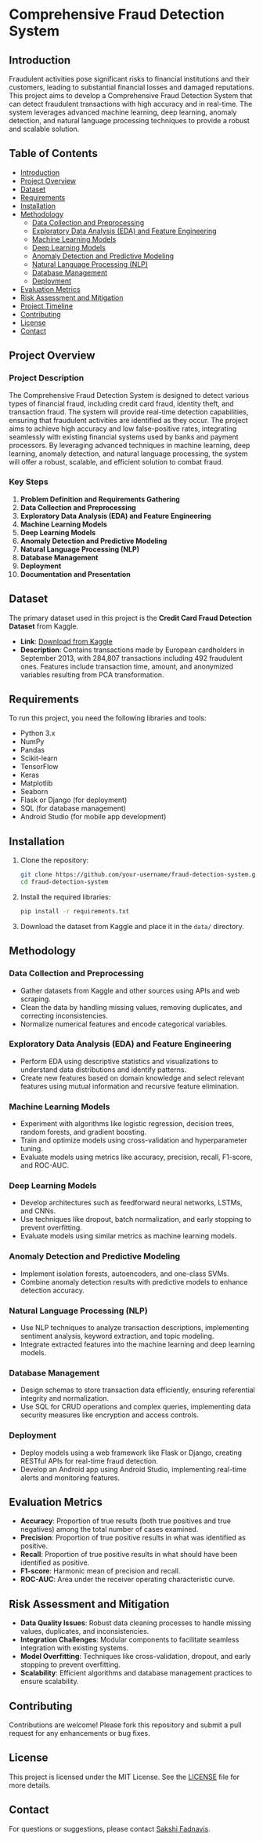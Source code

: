 # Comprehensive Fraud Detection System

## Introduction

Fraudulent activities pose significant risks to financial institutions and their customers, leading to substantial financial losses and damaged reputations. This project aims to develop a Comprehensive Fraud Detection System that can detect fraudulent transactions with high accuracy and in real-time. The system leverages advanced machine learning, deep learning, anomaly detection, and natural language processing techniques to provide a robust and scalable solution.

## Table of Contents
- [Introduction](#introduction)
- [Project Overview](#project-overview)
- [Dataset](#dataset)
- [Requirements](#requirements)
- [Installation](#installation)
- [Methodology](#methodology)
  - [Data Collection and Preprocessing](#data-collection-and-preprocessing)
  - [Exploratory Data Analysis (EDA) and Feature Engineering](#exploratory-data-analysis-eda-and-feature-engineering)
  - [Machine Learning Models](#machine-learning-models)
  - [Deep Learning Models](#deep-learning-models)
  - [Anomaly Detection and Predictive Modeling](#anomaly-detection-and-predictive-modeling)
  - [Natural Language Processing (NLP)](#natural-language-processing-nlp)
  - [Database Management](#database-management)
  - [Deployment](#deployment)
- [Evaluation Metrics](#evaluation-metrics)
- [Risk Assessment and Mitigation](#risk-assessment-and-mitigation)
- [Project Timeline](#project-timeline)
- [Contributing](#contributing)
- [License](#license)
- [Contact](#contact)

## Project Overview

### Project Description
The Comprehensive Fraud Detection System is designed to detect various types of financial fraud, including credit card fraud, identity theft, and transaction fraud. The system will provide real-time detection capabilities, ensuring that fraudulent activities are identified as they occur. The project aims to achieve high accuracy and low false-positive rates, integrating seamlessly with existing financial systems used by banks and payment processors. By leveraging advanced techniques in machine learning, deep learning, anomaly detection, and natural language processing, the system will offer a robust, scalable, and efficient solution to combat fraud.

### Key Steps

1. **Problem Definition and Requirements Gathering**
2. **Data Collection and Preprocessing**
3. **Exploratory Data Analysis (EDA) and Feature Engineering**
4. **Machine Learning Models**
5. **Deep Learning Models**
6. **Anomaly Detection and Predictive Modeling**
7. **Natural Language Processing (NLP)**
8. **Database Management**
9. **Deployment**
10. **Documentation and Presentation**

## Dataset

The primary dataset used in this project is the **Credit Card Fraud Detection Dataset** from Kaggle.

- **Link**: [Download from Kaggle](https://www.kaggle.com/mlg-ulb/creditcardfraud)
- **Description**: Contains transactions made by European cardholders in September 2013, with 284,807 transactions including 492 fraudulent ones. Features include transaction time, amount, and anonymized variables resulting from PCA transformation.

## Requirements

To run this project, you need the following libraries and tools:

- Python 3.x
- NumPy
- Pandas
- Scikit-learn
- TensorFlow
- Keras
- Matplotlib
- Seaborn
- Flask or Django (for deployment)
- SQL (for database management)
- Android Studio (for mobile app development)

## Installation

1. Clone the repository:
   ```bash
   git clone https://github.com/your-username/fraud-detection-system.git
   cd fraud-detection-system
   ```

2. Install the required libraries:
   ```bash
   pip install -r requirements.txt
   ```

3. Download the dataset from Kaggle and place it in the `data/` directory.

## Methodology

### Data Collection and Preprocessing

- Gather datasets from Kaggle and other sources using APIs and web scraping.
- Clean the data by handling missing values, removing duplicates, and correcting inconsistencies.
- Normalize numerical features and encode categorical variables.

### Exploratory Data Analysis (EDA) and Feature Engineering

- Perform EDA using descriptive statistics and visualizations to understand data distributions and identify patterns.
- Create new features based on domain knowledge and select relevant features using mutual information and recursive feature elimination.

### Machine Learning Models

- Experiment with algorithms like logistic regression, decision trees, random forests, and gradient boosting.
- Train and optimize models using cross-validation and hyperparameter tuning.
- Evaluate models using metrics like accuracy, precision, recall, F1-score, and ROC-AUC.

### Deep Learning Models

- Develop architectures such as feedforward neural networks, LSTMs, and CNNs.
- Use techniques like dropout, batch normalization, and early stopping to prevent overfitting.
- Evaluate models using similar metrics as machine learning models.

### Anomaly Detection and Predictive Modeling

- Implement isolation forests, autoencoders, and one-class SVMs.
- Combine anomaly detection results with predictive models to enhance detection accuracy.

### Natural Language Processing (NLP)

- Use NLP techniques to analyze transaction descriptions, implementing sentiment analysis, keyword extraction, and topic modeling.
- Integrate extracted features into the machine learning and deep learning models.

### Database Management

- Design schemas to store transaction data efficiently, ensuring referential integrity and normalization.
- Use SQL for CRUD operations and complex queries, implementing data security measures like encryption and access controls.

### Deployment

- Deploy models using a web framework like Flask or Django, creating RESTful APIs for real-time fraud detection.
- Develop an Android app using Android Studio, implementing real-time alerts and monitoring features.

## Evaluation Metrics

- **Accuracy**: Proportion of true results (both true positives and true negatives) among the total number of cases examined.
- **Precision**: Proportion of true positive results in what was identified as positive.
- **Recall**: Proportion of true positive results in what should have been identified as positive.
- **F1-score**: Harmonic mean of precision and recall.
- **ROC-AUC**: Area under the receiver operating characteristic curve.

## Risk Assessment and Mitigation

- **Data Quality Issues**: Robust data cleaning processes to handle missing values, duplicates, and inconsistencies.
- **Integration Challenges**: Modular components to facilitate seamless integration with existing systems.
- **Model Overfitting**: Techniques like cross-validation, dropout, and early stopping to prevent overfitting.
- **Scalability**: Efficient algorithms and database management practices to ensure scalability.


## Contributing

Contributions are welcome! Please fork this repository and submit a pull request for any enhancements or bug fixes.

## License

This project is licensed under the MIT License. See the [LICENSE](LICENSE) file for more details.

## Contact

For questions or suggestions, please contact [Sakshi Fadnavis](fadnavissakshi@gmail.com).


